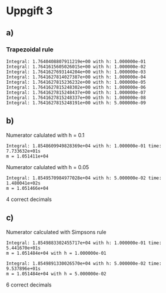 
# Uppgift 3 
## a)
### Trapezoidal rule
```
Integral: 1.7640408807911219e+00 with h: 1.000000e-01
Integral: 1.7641615605026015e+00 with h: 1.000000e-02
Integral: 1.7641627693144204e+00 with h: 1.000000e-03
Integral: 1.7641627814027387e+00 with h: 1.000000e-04
Integral: 1.7641627815236232e+00 with h: 1.000000e-05
Integral: 1.7641627815248302e+00 with h: 1.000000e-06
Integral: 1.7641627815248437e+00 with h: 1.000000e-07
Integral: 1.7641627815248337e+00 with h: 1.000000e-08
Integral: 1.7641627815248191e+00 with h: 5.000000e-09
```

## b)
Numerator calulated with h = 0.1
```
Integral: 1.8548609949828369e+04 with h: 1.000000e-01 time: 7.733632e+01s
m = 1.051411e+04 
```
Numerator calulated with h = 0.05
```
Integral: 1.8549570984977028e+04 with h: 5.000000e-02 time: 1.480041e+02s
m = 1.051466e+04
```

4 correct decimals


## c)
Numerator calculated with Simpsons rule
```
Integral: 1.8549883302455717e+04 with h: 1.000000e-01 time: 5.441670e+01s
m = 1.051484e+04 with h = 1.000000e-01
```
```
Integral: 1.8549891330026570e+04 with h: 5.000000e-02 time: 9.537896e+01s
m = 1.051484e+04 with h = 5.000000e-02
```
6 correct decimals
